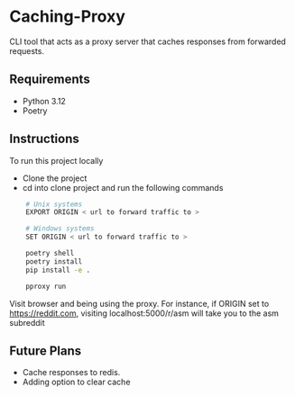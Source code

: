 # Caching-Proxy
CLI tool that acts as a proxy server that caches responses from forwarded requests.


## Requirements
- Python 3.12
- Poetry

## Instructions
To run this project locally
- Clone the project
- cd into clone project and run the following commands
```bash
    # Unix systems
    EXPORT ORIGIN < url to forward traffic to >

    # Windows systems
    SET ORIGIN < url to forward traffic to >

    poetry shell
    poetry install
    pip install -e .

    pproxy run
```

Visit browser and being using the proxy. For instance, if ORIGIN set to https://reddit.com, visiting localhost:5000/r/asm will take you to the asm subreddit


## Future Plans
- Cache responses to redis.
- Adding option to clear cache